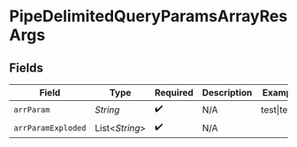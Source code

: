 # PipeDelimitedQueryParamsArrayResArgs


## Fields

| Field              | Type               | Required           | Description        | Example            |
| ------------------ | ------------------ | ------------------ | ------------------ | ------------------ |
| `arrParam`         | *String*           | :heavy_check_mark: | N/A                | test\|test2        |
| `arrParamExploded` | List<*String*>     | :heavy_check_mark: | N/A                |                    |